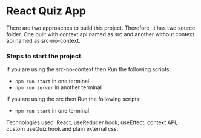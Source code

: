# React Quiz App

There are two approaches to build this project. Therefore, it has two source folder. One built with context api named as src and another without context api named as src-no-context.

### Steps to start the project

If you are using the src-no-context then Run the following scripts:

- `npm run start` in one terminal
- `npm run server` in another terminal

If you are using the src then Run the following scripts:

- `npm run start` in one terminal

Technologies used: React, useReducer hook, useEffect, context API, custom useQuiz hook and plain external css.
